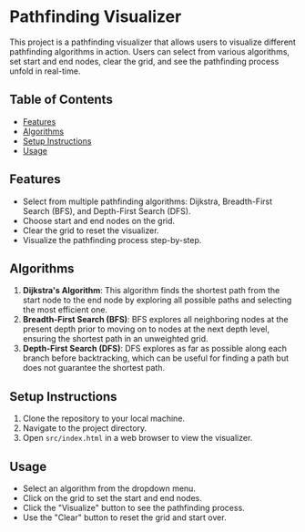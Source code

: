 # Pathfinding Visualizer

This project is a pathfinding visualizer that allows users to visualize different pathfinding algorithms in action. Users can select from various algorithms, set start and end nodes, clear the grid, and see the pathfinding process unfold in real-time.

## Table of Contents

- [Features](#features)
- [Algorithms](#algorithms)
- [Setup Instructions](#setup-instructions)
- [Usage](#usage)

## Features

- Select from multiple pathfinding algorithms: Dijkstra, Breadth-First Search (BFS), and Depth-First Search (DFS).
- Choose start and end nodes on the grid.
- Clear the grid to reset the visualizer.
- Visualize the pathfinding process step-by-step.

## Algorithms

1. **Dijkstra's Algorithm**: This algorithm finds the shortest path from the start node to the end node by exploring all possible paths and selecting the most efficient one.
2. **Breadth-First Search (BFS)**: BFS explores all neighboring nodes at the present depth prior to moving on to nodes at the next depth level, ensuring the shortest path in an unweighted grid.
3. **Depth-First Search (DFS)**: DFS explores as far as possible along each branch before backtracking, which can be useful for finding a path but does not guarantee the shortest path.

## Setup Instructions

1. Clone the repository to your local machine.
2. Navigate to the project directory.
3. Open `src/index.html` in a web browser to view the visualizer.

## Usage

- Select an algorithm from the dropdown menu.
- Click on the grid to set the start and end nodes.
- Click the "Visualize" button to see the pathfinding process.
- Use the "Clear" button to reset the grid and start over.